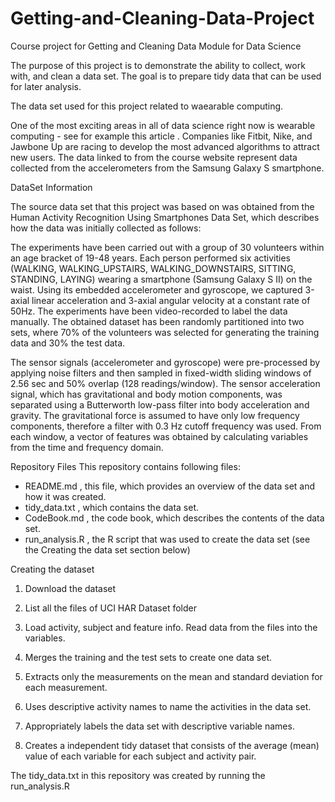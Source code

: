 # Getting-and-Cleaning-Data-Project
Course project for Getting and Cleaning Data Module for Data Science

The purpose of this project is to demonstrate the ability to collect, work with, and clean a data set. The goal is to prepare tidy data that can be used for later analysis.

The data set used for this project related to waearable computing.

One of the most exciting areas in all of data science right now is wearable computing - see for example this article . Companies like Fitbit, Nike, and Jawbone Up are racing to develop the most advanced algorithms to attract new users. The data linked to from the course website represent data collected from the accelerometers from the Samsung Galaxy S smartphone. 

DataSet Information

The source data set that this project was based on was obtained from the Human Activity Recognition Using Smartphones Data Set, which describes how the data was initially collected as follows:

The experiments have been carried out with a group of 30 volunteers within an age bracket of 19-48 years. Each person performed six activities (WALKING, WALKING_UPSTAIRS, WALKING_DOWNSTAIRS, SITTING, STANDING, LAYING) wearing a smartphone (Samsung Galaxy S II) on the waist. Using its embedded accelerometer and gyroscope, we captured 3-axial linear acceleration and 3-axial angular velocity at a constant rate of 50Hz. The experiments have been video-recorded to label the data manually. The obtained dataset has been randomly partitioned into two sets, where 70% of the volunteers was selected for generating the training data and 30% the test data.

The sensor signals (accelerometer and gyroscope) were pre-processed by applying noise filters and then sampled in fixed-width sliding windows of 2.56 sec and 50% overlap (128 readings/window). The sensor acceleration signal, which has gravitational and body motion components, was separated using a Butterworth low-pass filter into body acceleration and gravity. The gravitational force is assumed to have only low frequency components, therefore a filter with 0.3 Hz cutoff frequency was used. From each window, a vector of features was obtained by calculating variables from the time and frequency domain.



Repository Files
This repository contains following files:

- README.md , this file, which provides an overview of the data set and how it was created.
- tidy_data.txt , which contains the data set.
- CodeBook.md , the code book, which describes the contents of the data set.
- run_analysis.R , the R script that was used to create the data set (see the Creating the data set section below)


Creating the dataset

1) Download the dataset

2) List all the files of UCI HAR Dataset folder

3) Load activity, subject and feature info. Read data from the files into the variables.

4) Merges the training and the test sets to create one data set.

5) Extracts only the measurements on the mean and standard deviation for each measurement.

6) Uses descriptive activity names to name the activities in the data set.

7) Appropriately labels the data set with descriptive variable names.

8) Creates a independent tidy dataset that consists of the average (mean) value of each variable for each subject and activity pair.

The  tidy_data.txt  in this repository was created by running the  run_analysis.R 